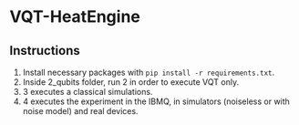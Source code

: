 # VQT-HeatEngine

## Instructions

1. Install necessary packages with ```pip install -r requirements.txt```.
2. Inside 2_qubits folder, run 2 in order to execute VQT only.
3. 3 executes a classical simulations.
4. 4 executes the experiment in the IBMQ, in simulators (noiseless or with noise model) and real devices. 
